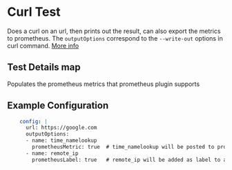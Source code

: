# Curl Test
Does a curl on an url, then prints out the result, can also export the metrics to prometheus.
The `outputOptions` correspond to the `--write-out` options in curl command. [More info](https://ec.haxx.se/usingcurl/usingcurl-verbose/usingcurl-writeout)


## Test Details map
Populates the prometheus metrics that prometheus plugin supports
 

## Example Configuration
```yaml
    config: |
      url: https://google.com
      outputOptions:
      - name: time_namelookup
        prometheusMetric: true  # time_namelookup will be posted to prometheus as a Gauge
      - name: remote_ip
        prometheusLabel: true   # remote_ip will be added as label to all metrics posted
```
